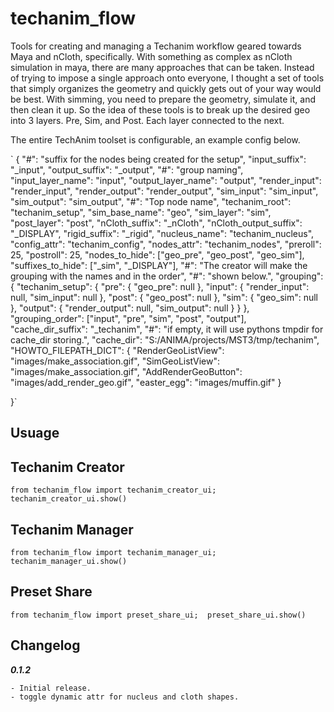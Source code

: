 # techanim_flow
Tools for creating and managing a Techanim workflow geared towards Maya and nCloth, specifically.
With something as complex as nCloth simulation in maya, there are many approaches that can be taken. Instead of trying to impose a single approach
onto everyone, I thought a set of tools that simply organizes the geometry and quickly gets out of your way would be best.
With simming, you need to prepare the geometry, simulate it, and then clean it up. So the idea of these tools is to break up the desired geo
into 3 layers. Pre, Sim, and Post. Each layer connected to the next. 

The entire TechAnim toolset is configurable, an example config below.

`
{
    "#": "suffix for the nodes being created for the setup",
    "input_suffix": "_input",
    "output_suffix": "_output",
    "#": "group naming",
    "input_layer_name": "input",
    "output_layer_name": "output",
    "render_input": "render_input",
    "render_output": "render_output",
    "sim_input": "sim_input",
    "sim_output": "sim_output",
    "#": "Top node name",
    "techanim_root": "techanim_setup",
    "sim_base_name": "geo",
    "sim_layer": "sim",
    "post_layer": "post",
    "nCloth_suffix": "_nCloth",
    "nCloth_output_suffix": "_DISPLAY",
    "rigid_suffix": "_rigid",
    "nucleus_name": "techanim_nucleus",
    "config_attr": "techanim_config",
    "nodes_attr": "techanim_nodes",
    "preroll": 25,
    "postroll": 25,
    "nodes_to_hide": ["geo_pre", "geo_post", "geo_sim"],
    "suffixes_to_hide": ["_sim", "_DISPLAY"],
    "#": "The creator will make the grouping with the names and in the order",
    "#": "shown below.",
    "grouping": {
        "techanim_setup": {
            "pre": {
                "geo_pre": null
            },
            "input": {
                "render_input": null,
                "sim_input": null
            },
            "post": {
                "geo_post": null
            },
            "sim": {
                "geo_sim": null
            },
            "output": {
                "render_output": null,
                "sim_output": null
            }
        }
    },
    "grouping_order": ["input", "pre", "sim", "post", "output"],
    "cache_dir_suffix": "_techanim",
    "#": "if empty, it will use pythons tmpdir for cache_dir storing.",
    "cache_dir": "S:/ANIMA/projects/MST3/tmp/techanim",
    "HOWTO_FILEPATH_DICT": {
        "RenderGeoListView": "images/make_association.gif",
        "SimGeoListView": "images/make_association.gif",
        "AddRenderGeoButton": "images/add_render_geo.gif",
        "easter_egg": "images/muffin.gif"
    }
 
}`



## Usuage

## Techanim Creator

`from techanim_flow import techanim_creator_ui; 
 techanim_creator_ui.show()`




## Techanim Manager

`from techanim_flow import techanim_manager_ui; 
 techanim_manager_ui.show()`

## Preset Share

`from techanim_flow import preset_share_ui; 
 preset_share_ui.show()`


## Changelog

***0.1.2***

    - Initial release.
    - toggle dynamic attr for nucleus and cloth shapes.

